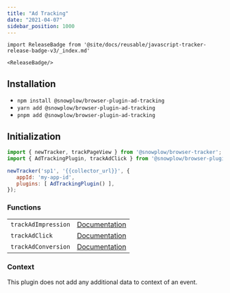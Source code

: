 ```yaml
---
title: "Ad Tracking"
date: "2021-04-07"
sidebar_position: 1000
---
```


```mdx-code-block
import ReleaseBadge from '@site/docs/reusable/javascript-tracker-release-badge-v3/_index.md'

<ReleaseBadge/>
```

## Installation

- `npm install @snowplow/browser-plugin-ad-tracking`
- `yarn add @snowplow/browser-plugin-ad-tracking`
- `pnpm add @snowplow/browser-plugin-ad-tracking`

## Initialization

```javascript
import { newTracker, trackPageView } from '@snowplow/browser-tracker';
import { AdTrackingPlugin, trackAdClick } from '@snowplow/browser-plugin-ad-tracking';

newTracker('sp1', '{{collector_url}}', { 
   appId: 'my-app-id', 
   plugins: [ AdTrackingPlugin() ],
});
```

### Functions

<table class="has-fixed-layout"><tbody><tr><td><code>trackAdImpression</code></td><td><a href="/docs/sources/trackers/web-trackers/previous-versions/browser-tracker-v3-reference/tracking-events/#trackAdImpression">Documentation</a></td></tr><tr><td><code>trackAdClick</code></td><td><a href="/docs/sources/trackers/web-trackers/previous-versions/browser-tracker-v3-reference/tracking-events/#trackAdClick">Documentation</a></td></tr><tr><td><code>trackAdConversion</code></td><td><a href="/docs/sources/trackers/web-trackers/previous-versions/browser-tracker-v3-reference/tracking-events/#trackAdConversion">Documentation</a></td></tr></tbody></table>

### Context

This plugin does not add any additional data to context of an event.
